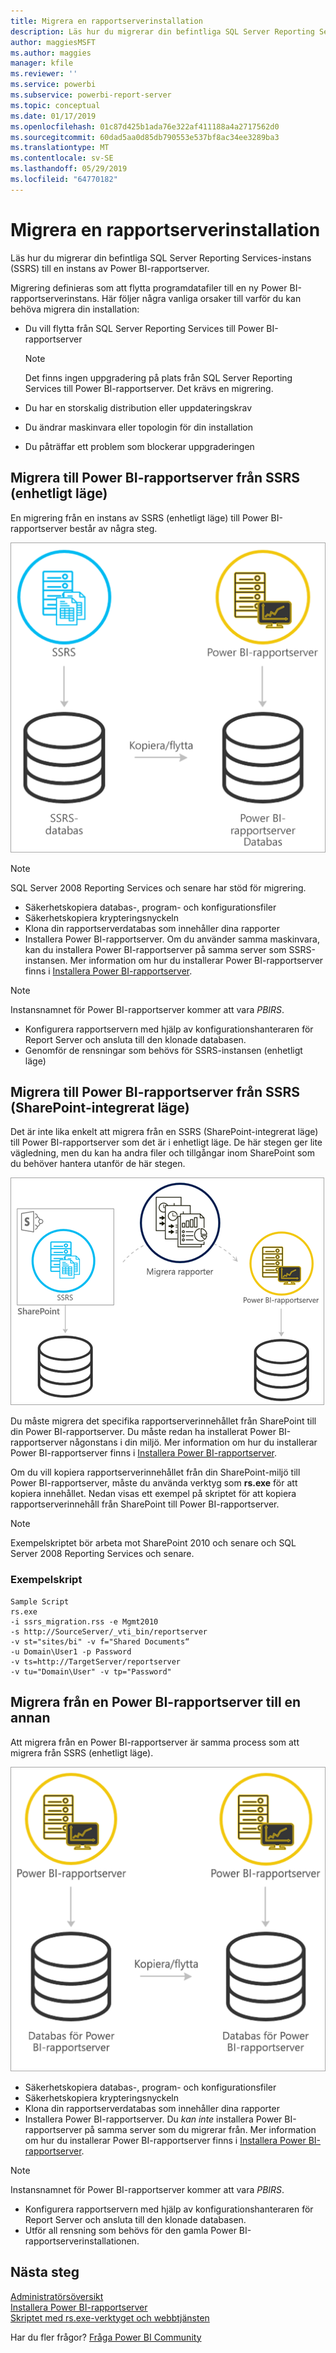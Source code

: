 ```yaml
---
title: Migrera en rapportserverinstallation
description: Läs hur du migrerar din befintliga SQL Server Reporting Services-instans till en instans av Power BI-rapportserver.
author: maggiesMSFT
ms.author: maggies
manager: kfile
ms.reviewer: ''
ms.service: powerbi
ms.subservice: powerbi-report-server
ms.topic: conceptual
ms.date: 01/17/2019
ms.openlocfilehash: 01c87d425b1ada76e322af411188a4a2717562d0
ms.sourcegitcommit: 60dad5aa0d85db790553e537bf8ac34ee3289ba3
ms.translationtype: MT
ms.contentlocale: sv-SE
ms.lasthandoff: 05/29/2019
ms.locfileid: "64770182"
---
```

# <a name="migrate-a-report-server-installation"></a>Migrera en rapportserverinstallation

Läs hur du migrerar din befintliga SQL Server Reporting Services-instans (SSRS) till en instans av Power BI-rapportserver.

Migrering definieras som att flytta programdatafiler till en ny Power BI-rapportserverinstans. Här följer några vanliga orsaker till varför du kan behöva migrera din installation:

* Du vill flytta från SQL Server Reporting Services till Power BI-rapportserver
  
  > [!NOTE]
  > Det finns ingen uppgradering på plats från SQL Server Reporting Services till Power BI-rapportserver. Det krävs en migrering.

* Du har en storskalig distribution eller uppdateringskrav
* Du ändrar maskinvara eller topologin för din installation
* Du påträffar ett problem som blockerar uppgraderingen

## <a name="migrating-to-power-bi-report-server-from-ssrs-native-mode"></a>Migrera till Power BI-rapportserver från SSRS (enhetligt läge)

En migrering från en instans av SSRS (enhetligt läge) till Power BI-rapportserver består av några steg.

![Migrera från enhetligt SSRS-läge till Power BI-rapportserver](media/migrate-report-server/migrate-from-ssrs-native.png "Migrera från enhetligt SSRS-läge till Power BI-rapportserver")

> [!NOTE]
> SQL Server 2008 Reporting Services och senare har stöd för migrering.

* Säkerhetskopiera databas-, program- och konfigurationsfiler
* Säkerhetskopiera krypteringsnyckeln
* Klona din rapportserverdatabas som innehåller dina rapporter
* Installera Power BI-rapportserver. Om du använder samma maskinvara, kan du installera Power BI-rapportserver på samma server som SSRS-instansen. Mer information om hur du installerar Power BI-rapportserver finns i [Installera Power BI-rapportserver](install-report-server.md).

> [!NOTE]
> Instansnamnet för Power BI-rapportserver kommer att vara *PBIRS*.

* Konfigurera rapportservern med hjälp av konfigurationshanteraren för Report Server och ansluta till den klonade databasen.
* Genomför de rensningar som behövs för SSRS-instansen (enhetligt läge)

## <a name="migration-to-power-bi-report-server-from-ssrs-sharepoint-integrated-mode"></a>Migrera till Power BI-rapportserver från SSRS (SharePoint-integrerat läge)

Det är inte lika enkelt att migrera från en SSRS (SharePoint-integrerat läge) till Power BI-rapportserver som det är i enhetligt läge. De här stegen ger lite vägledning, men du kan ha andra filer och tillgångar inom SharePoint som du behöver hantera utanför de här stegen.

![Migrera från SSRS SharePoint-integrerat läge till Power BI-rapportserver](media/migrate-report-server/migrate-from-ssrs-sharepoint.png "Migrera från SSRS SharePoint-integrerat läge till Power BI-rapportserver")

Du måste migrera det specifika rapportserverinnehållet från SharePoint till din Power BI-rapportserver. Du måste redan ha installerat Power BI-rapportserver någonstans i din miljö. Mer information om hur du installerar Power BI-rapportserver finns i [Installera Power BI-rapportserver](install-report-server.md).

Om du vill kopiera rapportserverinnehållet från din SharePoint-miljö till Power BI-rapportserver, måste du använda verktyg som **rs.exe** för att kopiera innehållet. Nedan visas ett exempel på skriptet för att kopiera rapportserverinnehåll från SharePoint till Power BI-rapportserver.

> [!NOTE]
> Exempelskriptet bör arbeta mot SharePoint 2010 och senare och SQL Server 2008 Reporting Services och senare.

### <a name="sample-script"></a>Exempelskript

```
Sample Script
rs.exe
-i ssrs_migration.rss -e Mgmt2010
-s http://SourceServer/_vti_bin/reportserver
-v st="sites/bi" -v f="Shared Documents“
-u Domain\User1 -p Password
-v ts=http://TargetServer/reportserver
-v tu="Domain\User" -v tp="Password"
```

## <a name="migrating-from-one-power-bi-report-server-to-another"></a>Migrera från en Power BI-rapportserver till en annan

Att migrera från en Power BI-rapportserver är samma process som att migrera från SSRS (enhetligt läge).

![Migrera från Power BI-rapportserver till Power BI-rapportserver](media/migrate-report-server/migrate-from-pbirs.png "Migrera från Power BI-rapportserver till Power BI-rapportserver")

* Säkerhetskopiera databas-, program- och konfigurationsfiler
* Säkerhetskopiera krypteringsnyckeln
* Klona din rapportserverdatabas som innehåller dina rapporter
* Installera Power BI-rapportserver. Du *kan inte* installera Power BI-rapportserver på samma server som du migrerar från. Mer information om hur du installerar Power BI-rapportserver finns i [Installera Power BI-rapportserver](install-report-server.md).

> [!NOTE]
> Instansnamnet för Power BI-rapportserver kommer att vara *PBIRS*.

* Konfigurera rapportservern med hjälp av konfigurationshanteraren för Report Server och ansluta till den klonade databasen.
* Utför all rensning som behövs för den gamla Power BI-rapportserverinstallationen.

## <a name="next-steps"></a>Nästa steg

[Administratörsöversikt](admin-handbook-overview.md)  
[Installera Power BI-rapportserver](install-report-server.md)  
[Skriptet med rs.exe-verktyget och webbtjänsten](https://docs.microsoft.com/sql/reporting-services/tools/script-with-the-rs-exe-utility-and-the-web-service)

Har du fler frågor? [Fråga Power BI Community](https://community.powerbi.com/)